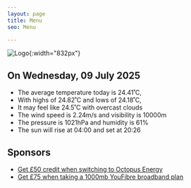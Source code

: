 ```yaml
---
layout: page
title: Menu
seo: Menu

---
```


![Logo](/images/logo.jpg){:width="832px"}

<!-- weather_marker starts -->
## On Wednesday, 09 July 2025

- The average temperature today is 24.41˚C,
- With highs of 24.82˚C and lows of 24.18˚C,
- It may feel like 24.5˚C with overcast clouds
- The wind speed is 2.24m/s and visibility is 10000m
- The pressure is 1021hPa and humidity is 61%
- The sun will rise at 04:00 and set at 20:26

<!-- weather_marker ends -->

## Sponsors

- [Get £50 credit when switching to Octopus Energy](https://bit.ly/3oD1nnS)
- [Get £75 when taking a 1000mb YouFibre broadband plan](https://aklam.io/91zWhU?)
